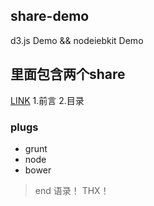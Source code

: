 ## share-demo
d3.js Demo &amp;&amp; nodeiebkit Demo

###
里面包含两个share
---------
[LINK]()
1.前言
2.目录

### plugs
- grunt
- node 
- bower

> end 语录！ THX！



